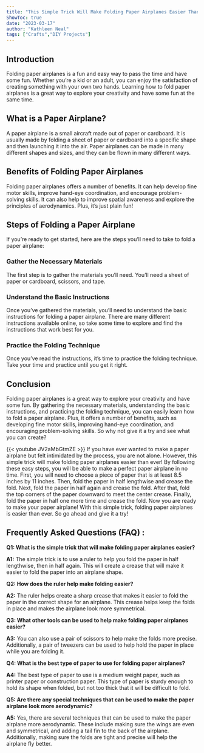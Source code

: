 ```yaml
---
title: "This Simple Trick Will Make Folding Paper Airplanes Easier Than Ever!"
ShowToc: true 
date: "2023-03-17"
author: "Kathleen Neal" 
tags: ["Crafts","DIY Projects"]
---
```

## Introduction

Folding paper airplanes is a fun and easy way to pass the time and have some fun. Whether you’re a kid or an adult, you can enjoy the satisfaction of creating something with your own two hands. Learning how to fold paper airplanes is a great way to explore your creativity and have some fun at the same time.

## What is a Paper Airplane?

A paper airplane is a small aircraft made out of paper or cardboard. It is usually made by folding a sheet of paper or cardboard into a specific shape and then launching it into the air. Paper airplanes can be made in many different shapes and sizes, and they can be flown in many different ways.

## Benefits of Folding Paper Airplanes

Folding paper airplanes offers a number of benefits. It can help develop fine motor skills, improve hand-eye coordination, and encourage problem-solving skills. It can also help to improve spatial awareness and explore the principles of aerodynamics. Plus, it’s just plain fun!

## Steps of Folding a Paper Airplane

If you’re ready to get started, here are the steps you’ll need to take to fold a paper airplane:

### Gather the Necessary Materials

The first step is to gather the materials you’ll need. You’ll need a sheet of paper or cardboard, scissors, and tape.

### Understand the Basic Instructions

Once you’ve gathered the materials, you’ll need to understand the basic instructions for folding a paper airplane. There are many different instructions available online, so take some time to explore and find the instructions that work best for you.

### Practice the Folding Technique

Once you’ve read the instructions, it’s time to practice the folding technique. Take your time and practice until you get it right.

## Conclusion

Folding paper airplanes is a great way to explore your creativity and have some fun. By gathering the necessary materials, understanding the basic instructions, and practicing the folding technique, you can easily learn how to fold a paper airplane. Plus, it offers a number of benefits, such as developing fine motor skills, improving hand-eye coordination, and encouraging problem-solving skills. So why not give it a try and see what you can create?

{{< youtube JV2aMbGtmZE >}} 
If you have ever wanted to make a paper airplane but felt intimidated by the process, you are not alone. However, this simple trick will make folding paper airplanes easier than ever! By following these easy steps, you will be able to make a perfect paper airplane in no time. First, you will need to choose a piece of paper that is at least 8.5 inches by 11 inches. Then, fold the paper in half lengthwise and crease the fold. Next, fold the paper in half again and crease the fold. After that, fold the top corners of the paper downward to meet the center crease. Finally, fold the paper in half one more time and crease the fold. Now you are ready to make your paper airplane! With this simple trick, folding paper airplanes is easier than ever. So go ahead and give it a try!

## Frequently Asked Questions (FAQ) :
**Q1: What is the simple trick that will make folding paper airplanes easier?**

**A1:** The simple trick is to use a ruler to help you fold the paper in half lengthwise, then in half again. This will create a crease that will make it easier to fold the paper into an airplane shape.

**Q2: How does the ruler help make folding easier?**

**A2:** The ruler helps create a sharp crease that makes it easier to fold the paper in the correct shape for an airplane. This crease helps keep the folds in place and makes the airplane look more symmetrical.

**Q3: What other tools can be used to help make folding paper airplanes easier?**

**A3:** You can also use a pair of scissors to help make the folds more precise. Additionally, a pair of tweezers can be used to help hold the paper in place while you are folding it.

**Q4: What is the best type of paper to use for folding paper airplanes?**

**A4:** The best type of paper to use is a medium weight paper, such as printer paper or construction paper. This type of paper is sturdy enough to hold its shape when folded, but not too thick that it will be difficult to fold.

**Q5: Are there any special techniques that can be used to make the paper airplane look more aerodynamic?**

**A5:** Yes, there are several techniques that can be used to make the paper airplane more aerodynamic. These include making sure the wings are even and symmetrical, and adding a tail fin to the back of the airplane. Additionally, making sure the folds are tight and precise will help the airplane fly better.






